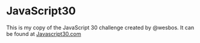 # JavaScript30
This is my copy of the JavaScript 30 challenge created by @wesbos.
It can be found at [Javascript30.com](https://javascript30.com)

